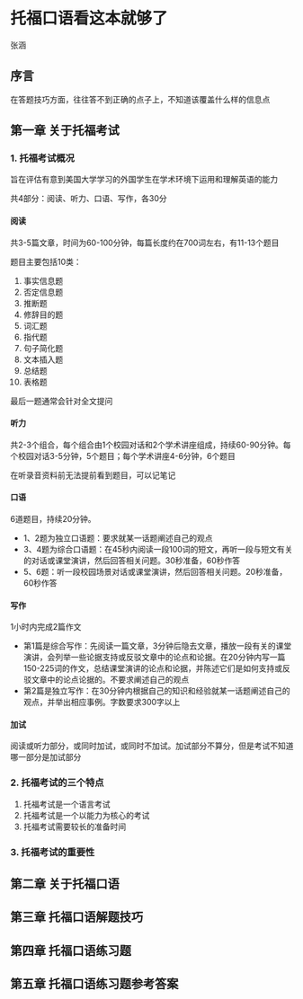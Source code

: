 # 托福口语看这本就够了

张涵

## 序言

在答题技巧方面，往往答不到正确的点子上，不知道该覆盖什么样的信息点

## 第一章 关于托福考试

### 1. 托福考试概况

旨在评估有意到美国大学学习的外国学生在学术环境下运用和理解英语的能力

共4部分：阅读、听力、口语、写作，各30分

#### 阅读

共3-5篇文章，时间为60-100分钟，每篇长度约在700词左右，有11-13个题目

题目主要包括10类：

1. 事实信息题
2. 否定信息题
3. 推断题
4. 修辞目的题
5. 词汇题
6. 指代题
7. 句子简化题
8. 文本插入题
9. 总结题
10. 表格题

最后一题通常会针对全文提问

#### 听力

共2-3个组合，每个组合由1个校园对话和2个学术讲座组成，持续60-90分钟。每个校园对话3-5分钟，5个题目；每个学术讲座4-6分钟，6个题目

在听录音资料前无法提前看到题目，可以记笔记

#### 口语

6道题目，持续20分钟。

- 1、2题为独立口语题：要求就某一话题阐述自己的观点
- 3、4题为综合口语题：在45秒内阅读一段100词的短文，再听一段与短文有关的对话或课堂演讲，然后回答相关问题。30秒准备，60秒作答
- 5、6题：听一段校园场景对话或课堂演讲，然后回答相关问题。20秒准备，60秒作答

#### 写作

1小时内完成2篇作文

- 第1篇是综合写作：先阅读一篇文章，3分钟后隐去文章，播放一段有关的课堂演讲，会列举一些论据支持或反驳文章中的论点和论据。在20分钟内写一篇150-225词的作文，总结课堂演讲的论点和论据，并陈述它们是如何支持或反驳文章中的论点论据的。不要求阐述自己的观点
- 第2篇是独立写作：在30分钟内根据自己的知识和经验就某一话题阐述自己的观点，并举出相应事例。字数要求300字以上

#### 加试

阅读或听力部分，或同时加试，或同时不加试。加试部分不算分，但是考试不知道哪一部分是加试部分

### 2. 托福考试的三个特点

1. 托福考试是一个语言考试
2. 托福考试是一个以能力为核心的考试
3. 托福考试需要较长的准备时间



### 3. 托福考试的重要性

## 第二章 关于托福口语

## 第三章 托福口语解题技巧

## 第四章 托福口语练习题

## 第五章 托福口语练习题参考答案
